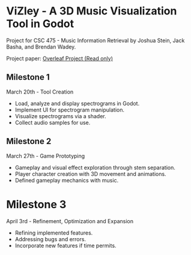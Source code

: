 # ViZley - A 3D Music Visualization Tool in Godot

Project for CSC 475 - Music Information Retrieval by Joshua Stein, Jack Basha, and Brendan Wadey.

Project paper: [Overleaf Project (Read only)](https://www.overleaf.com/read/pgnpgspfxjzn#e492ae)

## Milestone 1
March 20th - Tool Creation
 - Load, analyze and display spectrograms in Godot.
 - Implement UI for spectrogram manipulation.
 - Visualize spectrograms via a shader.
 - Collect audio samples for use.

## Milestone 2
March 27th - Game Prototyping
- Gameplay and visual effect exploration through stem separation.
- Player character creation with 3D movement and animations.
- Defined gameplay mechanics with music.

# Milestone 3
April 3rd - Refinement, Optimization and Expansion
 - Refining implemented features.
 - Addressing bugs and errors.
 - Incorporate new features if time permits.
